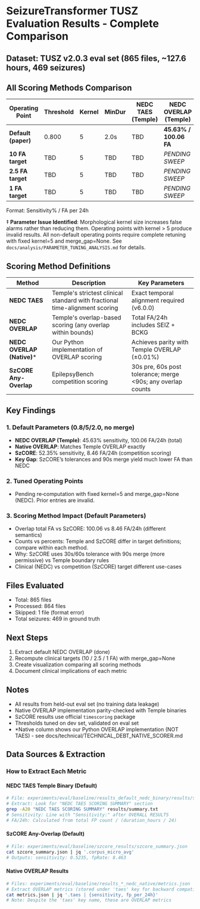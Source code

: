 # SeizureTransformer TUSZ Evaluation Results - Complete Comparison

## Dataset: TUSZ v2.0.3 eval set (865 files, ~127.6 hours, 469 seizures)

## All Scoring Methods Comparison

| Operating Point | Threshold | Kernel | MinDur | NEDC TAES (Temple) | NEDC OVERLAP (Temple) | NEDC OVERLAP (Native)* | SzCORE Any-Overlap |
|-----------------|-----------|--------|--------|--------------------|-----------------------|-----------------------|-------------------|
| **Default (paper)** | 0.800 | 5 | 2.0s | TBD | **45.63% / 100.06 FA** | 45.63% / 100.06 FA | **52.35% / 8.46 FA** |
| **10 FA target** | TBD | 5 | TBD | TBD | *PENDING SWEEP* | *PENDING SWEEP* | TBD |
| **2.5 FA target** | TBD | 5 | TBD | TBD | *PENDING SWEEP* | *PENDING SWEEP* | TBD |
| **1 FA target** | TBD | 5 | TBD | TBD | *PENDING SWEEP* | *PENDING SWEEP* | TBD |

Format: Sensitivity% / FA per 24h

‡ **Parameter Issue Identified**: Morphological kernel size increases false alarms rather than reducing them. Operating points with kernel > 5 produce invalid results. All non-default operating points require complete retuning with fixed kernel=5 and merge_gap=None. See `docs/analysis/PARAMETER_TUNING_ANALYSIS.md` for details.

## Scoring Method Definitions

| Method | Description | Key Parameters |
|--------|-------------|---------------|
| **NEDC TAES** | Temple's strictest clinical standard with fractional time-alignment scoring | Exact temporal alignment required (v6.0.0) |
| **NEDC OVERLAP** | Temple's overlap-based scoring (any overlap within bounds) | Total FA/24h includes SEIZ + BCKG |
| **NEDC OVERLAP (Native)*** | Our Python implementation of OVERLAP scoring | Achieves parity with Temple OVERLAP (±0.01%) |
| **SzCORE Any-Overlap** | EpilepsyBench competition scoring | 30s pre, 60s post tolerance; merge <90s; any overlap counts |

## Key Findings

### 1. Default Parameters (0.8/5/2.0, no merge)
- **NEDC OVERLAP (Temple)**: 45.63% sensitivity, 100.06 FA/24h (total)
- **Native OVERLAP**: Matches Temple OVERLAP exactly
- **SzCORE**: 52.35% sensitivity, 8.46 FA/24h (competition scoring)
- **Key Gap**: SzCORE’s tolerances and 90s merge yield much lower FA than NEDC

### 2. Tuned Operating Points
- Pending re‑computation with fixed kernel=5 and merge_gap=None (NEDC). Prior entries are invalid.

### 3. Scoring Method Impact (Default Parameters)
- Overlap total FA vs SzCORE: 100.06 vs 8.46 FA/24h (different semantics)
- Counts vs percents: Temple and SzCORE differ in target definitions; compare within each method.
- Why: SzCORE uses 30s/60s tolerance with 90s merge (more permissive) vs Temple boundary rules
- Clinical (NEDC) vs competition (SzCORE) target different use-cases

## Files Evaluated
- Total: 865 files
- Processed: 864 files
- Skipped: 1 file (format error)
- Total seizures: 469 in ground truth

## Next Steps
1. Extract default NEDC OVERLAP (done)
2. Recompute clinical targets (10 / 2.5 / 1 FA) with merge_gap=None
3. Create visualization comparing all scoring methods
4. Document clinical implications of each metric

## Notes
- All results from held-out eval set (no training data leakage)
- Native OVERLAP implementation parity-checked with Temple binaries
- SzCORE results use official `timescoring` package
- Thresholds tuned on dev set, validated on eval set
- *Native column shows our Python OVERLAP implementation (NOT TAES) - see docs/technical/TECHNICAL_DEBT_NATIVE_SCORER.md

## Data Sources & Extraction

### How to Extract Each Metric

#### NEDC TAES Temple Binary (Default)
```bash
# File: experiments/eval/baseline/results_default_nedc_binary/results/summary.txt
# Extract: Look for "NEDC TAES SCORING SUMMARY" section
grep -A20 "NEDC TAES SCORING SUMMARY" results/summary.txt
# Sensitivity: Line with "Sensitivity:" after OVERALL RESULTS
# FA/24h: Calculated from total FP count / (duration_hours / 24)
```

#### SzCORE Any-Overlap (Default)
```bash
# File: experiments/eval/baseline/szcore_results/szcore_summary.json
cat szcore_summary.json | jq '.corpus_micro_avg'
# Outputs: sensitivity: 0.5235, fpRate: 8.463
```

#### Native OVERLAP Results
```bash
# Files: experiments/eval/baseline/results_*_nedc_native/metrics.json
# Extract OVERLAP metrics (stored under 'taes' key for backward compatibility):
cat metrics.json | jq '.taes | {sensitivity, fp_per_24h}'
# Note: Despite the 'taes' key name, these are OVERLAP metrics
```

